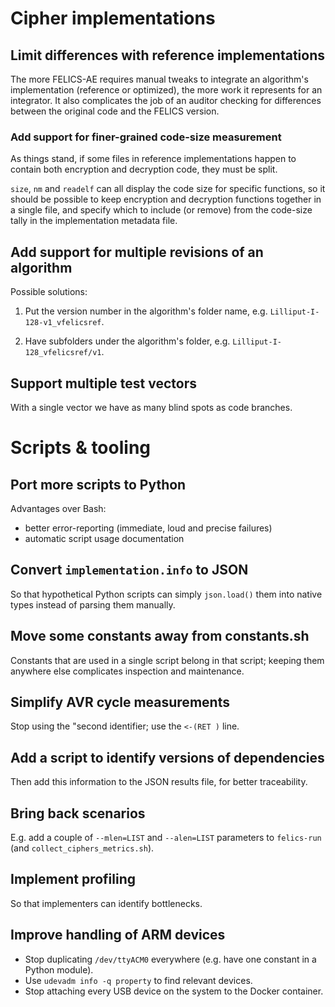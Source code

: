 # Cipher implementations

## Limit differences with reference implementations

The more FELICS-AE requires manual tweaks to integrate an algorithm's
implementation (reference or optimized), the more work it represents
for an integrator. It also complicates the job of an auditor checking
for differences between the original code and the FELICS version.

### Add support for finer-grained code-size measurement

As things stand, if some files in reference implementations happen to
contain both encryption and decryption code, they must be split.

`size`, `nm` and `readelf` can all display the code size for specific
functions, so it should be possible to keep encryption and decryption
functions together in a single file, and specify which to include (or
remove) from the code-size tally in the implementation metadata file.

## Add support for multiple revisions of an algorithm

Possible solutions:

1. Put the version number in the algorithm's folder name,
   e.g. `Lilliput-I-128-v1_vfelicsref`.

2. Have subfolders under the algorithm's folder,
   e.g. `Lilliput-I-128_vfelicsref/v1`.

## Support multiple test vectors

With a single vector we have as many blind spots as code branches.

# Scripts & tooling

## Port more scripts to Python

Advantages over Bash:

- better error-reporting (immediate, loud and precise failures)
- automatic script usage documentation

## Convert `implementation.info` to JSON

So that hypothetical Python scripts can simply `json.load()` them into
native types instead of parsing them manually.

## Move some constants away from constants.sh

Constants that are used in a single script belong in that script;
keeping them anywhere else complicates inspection and maintenance.

## Simplify AVR cycle measurements

Stop using the "second identifier; use the `<-(RET )` line.

## Add a script to identify versions of dependencies

Then add this information to the JSON results file, for better
traceability.

## Bring back scenarios

E.g. add a couple of `--mlen=LIST` and `--alen=LIST` parameters to
`felics-run` (and `collect_ciphers_metrics.sh`).

## Implement profiling

So that implementers can identify bottlenecks.

## Improve handling of ARM devices

- Stop duplicating `/dev/ttyACM0` everywhere (e.g. have one constant
  in a Python module).
- Use `udevadm info -q property` to find relevant devices.
- Stop attaching every USB device on the system to the Docker
  container.
